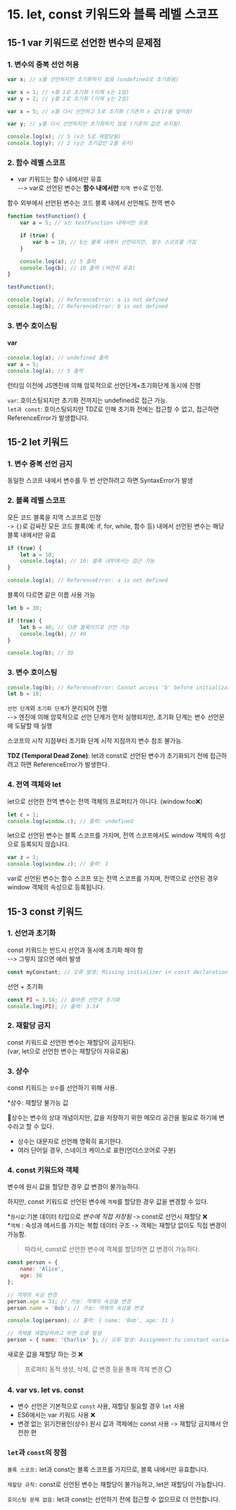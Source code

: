 # 15. let, const 키워드와 블록 레벨 스코프

## 15-1 var 키워드로 선언한 변수의 문제점

### 1. 변수의 중복 선언 허용

```javascript
var x; // x를 선언하지만 초기화하지 않음 (undefined로 초기화됨)

var x = 1; // x를 1로 초기화 (이제 x는 1임)
var y = 2; // y를 2로 초기화 (이제 y는 2임)

var x = 5; // x를 다시 선언하고 5로 초기화 (기존의 x 값(1)을 덮어씀)

var y; // y를 다시 선언하지만 초기화하지 않음 (기존의 값은 유지됨)

console.log(x); // 5 (x는 5로 재할당됨)
console.log(y); // 2 (y는 초기값인 2를 유지)

```

### 2. 함수 레벨 스코프
- var 키워드는 함수  내에서만 유효 <br>
--> var로 선언된 변수는 **함수 내에서만** `지역 변수`로 인정.

함수 외부에서 선언된 변수는 코드 블록 내에서 선언해도 전역 변수

```javascript
function testFunction() {
    var a = 5; // a는 testFunction 내에서만 유효

    if (true) {
        var b = 10; // b는 블록 내에서 선언되지만, 함수 스코프를 가짐
    }

    console.log(a); // 5 출력
    console.log(b); // 10 출력 (여전히 유효)
}

testFunction();

console.log(a); // ReferenceError: a is not defined
console.log(b); // ReferenceError: b is not defined
```

### 3. 변수 호이스팅

#### var
```javascript
console.log(a); // undefined 출력
var a = 5;
console.log(a); // 5 출력
```
런타임 이전에 JS엔진에 의해 암묵적으로 선언단계+초기화단계 동시에 진행

`var`: 호이스팅되지만 초기화 전까지는 undefined로 접근 가능.<br>
`let과 const`: 호이스팅되지만 TDZ로 인해 초기화 전에는 접근할 수 없고, 접근하면 ReferenceError가 발생합니다.


## 15-2 let 키워드

### 1. 변수 중복 선언 금지
동일한 스코프 내에서 변수를 두 번 선언하려고 하면 SyntaxError가 발생

### 2. 블록 레벨 스코프
모든 코드 블록을 지역 스코프로 인정 <br>
-> `{}`로 감싸진 모든 코드 블록(예: if, for, while, 함수 등) 내에서 선언된 변수는 해당 블록 내에서만 유효


```javascript
if (true) {
    let a = 10;
    console.log(a); // 10: 블록 내부에서는 접근 가능
}

console.log(a); // ReferenceError: a is not defined
```

블록이 다르면 같은 이름 사용 가능
```javascript
let b = 30;

if (true) {
    let b = 40; // 다른 블록이므로 선언 가능
    console.log(b); // 40
}

console.log(b); // 30
```
### 3. 변수 호이스팅

```javascript
console.log(b); // ReferenceError: Cannot access 'b' before initialization
let b = 10;
```
`선언 단계`와 `초기화 단계`가 분리되어 진행<br>
--> 엔진에 의해 암묵적으로 선언 단계가 먼저 실행되지만, 초기화 단계는 변수 선언문에 도달할 때 실행

스코프의 시작 지점부터 초기화 단계 시작 지점까지 변수 참조 불가능.

**TDZ (Temporal Dead Zone)**: let과 const로 선언된 변수가 초기화되기 전에 접근하려고 하면 ReferenceError가 발생한다.

### 4. 전역 객체와 let
let으로 선언한 전역 변수는 전역 객체의 프로퍼티가 아니다. (window.foo❌)

```javascript
let c = 1; 
console.log(window.c); // 출력: undefined
```
let으로 선언된 변수는 블록 스코프를 가지며, 전역 스코프에서도 window 객체의 속성으로 등록되지 않습니다.
```javascript
var z = 1; 
console.log(window.z); // 출력: 1
```
var로 선언된 변수는 함수 스코프 또는 전역 스코프를 가지며, 전역으로 선언된 경우 window 객체의 속성으로 등록됩니다.

## 15-3 const 키워드

### 1. 선언과 초기화
const 키워드는 반드시 선언과 동시에 초기화 해야 함<br>
--> 그렇지 않으면 에러 발생
```javascript
const myConstant; // 오류 발생: Missing initializer in const declaration
```
선언 + 초기화
```javascript
const PI = 3.14; // 올바른 선언과 초기화
console.log(PI); // 출력: 3.14
```
### 2. 재할당 금지
const 키워드로 선언한 변수는 재할당이 금지된다.<br>
(var, let으로 선언한 변수는 재할당이 자유로움)

### 3. 상수
const 키워드는 `상수`를 선언하기 위해 사용.

*상수: 재할당 불가능 값

🤔상수는 변수의 상대 개념이지만, 값을 저장하기 위한 메모리 공간을 필요로 하기에 변수라고 할 수 있다.

- 상수는 대문자로 선언해 명확히 표기한다.
- 여러 단어일 경우, 스네이크 케이스로 표현(언더스코어로 구분)

### 4. const 키워드와 객체
변수에 원시 값을 할당한 경우 값 변경이 불가능하다. 

하지만, const 키워드로 선언된 변수에 `객체`를 할당한 경우 값을 변경할 수 있다. 

*`원시값`:기본 데이터 타입으로 *변수에 직접 저장됨* -> const로 선언시 재할당 ❌<br>
*`객체` : 속성과 메서드를 가지는 복합 데이터 구조 -> 객체는 재할당 없이도 직접 변경이 가능함.

> 따라서, const로 선언한 변수에 객체를 할당하면 값 변경이 가능하다. 

```javascript
const person = {
    name: 'Alice',
    age: 30
};

// 객체의 속성 변경
person.age = 31; // 가능: 객체의 속성을 변경
person.name = 'Bob'; // 가능: 객체의 속성을 변경

console.log(person); // 출력: { name: 'Bob', age: 31 }

// 객체를 재할당하려고 하면 오류 발생
person = { name: 'Charlie' }; // 오류 발생: Assignment to constant variable.
```

새로운 값을 재할당 하는 것 ❌
> 프로퍼티 동적 생성, 삭제, 값 변경 등을 통해 객체 변경 ⭕

### 4. var vs. let vs. const

- 변수 선언은 기본적으로 `const` 사용, 재할당 필요할 경우 `let` 사용
- ES6에서는 var 키워드 사용 ❌
- 변경 없는 읽기전용인(상수) 원시 값과 객체에는 const 사용 -> 재할당 금지해서 안전한 편

### `let`과 `const`의 장점
`블록 스코프:` let과 const는 블록 스코프를 가지므로, 블록 내에서만 유효합니다.

`재할당 규칙:` const로 선언된 변수는 재할당이 불가능하고, let은 재할당이 가능합니다.

`호이스팅 문제 없음:` let과 const는 선언하기 전에 접근할 수 없으므로 더 안전합니다.
